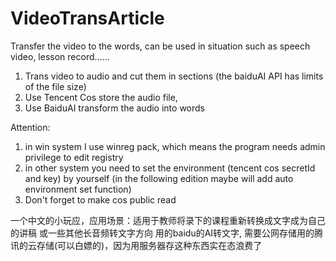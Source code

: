 # VideoTransArticle
Transfer the video to the words, can be used in situation such as speech video, lesson record......
1. Trans video to audio and cut them in sections (the baiduAI API has limits of the file size)
2. Use Tencent Cos store the audio file,
3. Use BaiduAI transform the audio into words

Attention:
1.  in win system I use winreg pack, which means the program needs admin privilege to edit registry
2. in other system you need to set the environment (tencent cos secretId and key) by yourself (in the following edition maybe will add auto environment set function) 
3. Don't forget to make cos public read


一个中文的小玩应，应用场景：适用于教师将录下的课程重新转换成文字成为自己的讲稿 或一些其他长音频转文字方向
用的baidu的AI转文字, 需要公网存储用的腾讯的云存储(可以白嫖的)，因为用服务器存这种东西实在态浪费了

